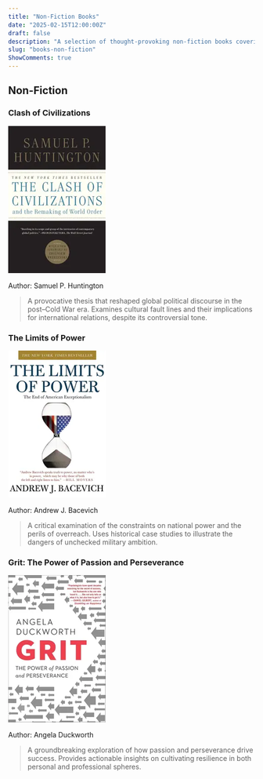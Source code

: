 ```yaml
---
title: "Non-Fiction Books"
date: "2025-02-15T12:00:00Z"
draft: false
description: "A selection of thought-provoking non-fiction books covering politics, history, and personal development."
slug: "books-non-fiction"
ShowComments: true
---
```

<div class="book-container">

## <span class="book-title-main">Non-Fiction</span>

### <span class="book-subtitle">Clash of Civilizations</span>
<div class="book-cover">
  <img src="/assets/clash.webp" alt="Clash of Civilizations Cover" width="200" height="300">
</div>
<p class="author">Author: Samuel P. Huntington</p>
<blockquote class="review">
A provocative thesis that reshaped global political discourse in the post–Cold War era. Examines cultural fault lines and their implications for international relations, despite its controversial tone.
</blockquote>

### <span class="book-subtitle">The Limits of Power</span>
<div class="book-cover">
  <img src="/assets/limitofpower.webp" alt="The Limits of Power Cover" width="200" height="300">
</div>
<p class="author">Author: Andrew J. Bacevich</p>
<blockquote class="review">
A critical examination of the constraints on national power and the perils of overreach. Uses historical case studies to illustrate the dangers of unchecked military ambition.
</blockquote>

### <span class="book-subtitle">Grit: The Power of Passion and Perseverance</span>
<div class="book-cover">
  <img src="/assets/gritpower.webp" alt="Grit: The Power of Passion and Perseverance Cover" width="200" height="300">
</div>
<p class="author">Author: Angela Duckworth</p>
<blockquote class="review">
A groundbreaking exploration of how passion and perseverance drive success. Provides actionable insights on cultivating resilience in both personal and professional spheres.
</blockquote>

</div>
